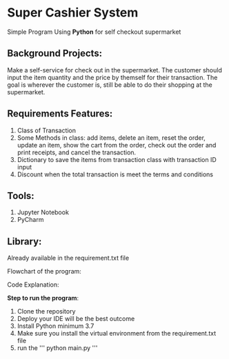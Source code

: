 # Super Cashier System
Simple Program Using **Python** for self checkout supermarket

## Background Projects:
Make a self-service for check out in the supermarket. The customer should input the item quantity and the price by themself for their transaction. The goal is wherever the customer is,  still be able to do their shopping at the supermarket. 

## Requirements Features:
1. Class of Transaction 
2. Some Methods in class: add items, delete an item, reset the order, update an item, show the cart from the order, check out the order and print receipts, and cancel the transaction.
3. Dictionary to save the items from transaction class with transaction ID input
4. Discount when the total transaction is meet the terms and conditions

## Tools:
1. Jupyter Notebook 
2. PyCharm

## Library:
Already available in the requirement.txt file

Flowchart of the program:




Code Explanation:



**Step to run the program**:
1. Clone the repository
2. Deploy your IDE will be the best outcome
3. Install Python minimum 3.7
4. Make sure you install the virtual environment from the requirement.txt file
5. run the ''' python main.py '''
